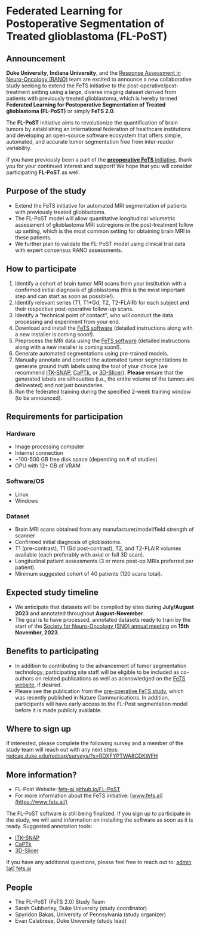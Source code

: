 # Federated Learning for Postoperative Segmentation of Treated glioblastoma (FL-PoST)

## Announcement

**Duke University**, **Indiana University**, and the [Response Assessment in Neuro-Oncology (RANO)](https://doi.org/10.1093/nop/npv037) team are excited to announce a new collaborative study seeking to extend the FeTS initiative to the post-operative/post-treatment setting using a large, diverse imaging dataset derived from patients with previously treated glioblastoma, which is hereby termed **Federated Learning for Postoperative Segmentation of Treated glioblastoma (FL-PoST)** or simply **FeTS 2.0**. 

The **FL-PoST** initiative aims to revolutionize the quantification of brain tumors by establishing an international federation of healthcare institutions and developing an open-source software ecosystem that offers simple, automated, and accurate tumor segmentation free from inter-reader variability.

If you have previously been a part of the [**preoperative FeTS** initiative](https://www.nature.com/articles/s41467-022-33407-5), thank you for your continued interest and support! We hope that you will consider participating **FL-PoST** as well.

## Purpose of the study

- Extend the FeTS initiative for automated MRI segmentation of patients with previously treated glioblastoma. 
- The FL-PoST model will allow quantitative longitudinal volumetric assessment of glioblastoma MRI subregions in the post-treatment follow up setting, which is the most common setting for obtaining brain MRI in these patients. 
- We further plan to validate the FL-PoST model using clinical trial data with expert consensus RANO assessments.


## How to participate

1.	Identify a cohort of brain tumor MRI scans from your institution with a confirmed initial diagnosis of glioblastoma (this is the most important step and can start as soon as possible!).
2.	Identify relevant series (T1, T1+Gd, T2, T2-FLAIR) for each subject and their respective post-operative follow-up scans.
3.	Identify a "technical point of contact", who will conduct the data processing and experiment from your end.
4.	Download and install the [FeTS software](https://github.com/FeTS-AI/Front-End) (detailed instructions along with a new installer is coming soon!).
5.	Preprocess the MRI data using the [FeTS software](https://github.com/FeTS-AI/Front-End) (detailed instructions along with a new installer is coming soon!).
6.	Generate automated segmentations using pre-trained models.
7.	Manually annotate and correct the automated tumor segmentations to generate ground truth labels using the tool of your choice (we recommend [ITK-SNAP](http://www.itksnap.org/pmwiki/pmwiki.php), [CaPTk](https://www.med.upenn.edu/cbica/captk/), or [3D-Slicer](https://www.slicer.org/)). **Please** ensure that the generated labels are silhouettes (i.e., the entire volume of the tumors are delineated) and not just boundaries.
8.	Run the federated training during the specified 2-week training window (to be announced).


## Requirements for participation

### Hardware
- Image processing computer
- Internet connection
- ~100-500 GB free disk space (depending on # of studies)
- GPU with 12+ GB of VRAM

###	Software/OS
- Linux
- Windows


### Dataset
-	Brain MRI scans obtained from any manufacturer/model/field strength of scanner
-	Confirmed initial diagnosis of glioblastoma.
-	T1 (pre-contrast), T1 (Gd post-contrast), T2, and T2-FLAIR volumes available (each preferably with axial or full 3D scan).
-	Longitudinal patient assessments (3 or more post-op MRIs preferred per patient).
-	Minimum suggested cohort of 40 patients (120 scans total).


## Expected study timeline

- We anticipate that datasets will be compiled by sites during **July/August 2023** and annotated throughout **August-November**. 
- The goal is to have processed, annotated datasets ready to train by the start of the [Society for Neuro-Oncology (SNO) annual meeting](https://sno2023.eventscribe.net/) on **15th November, 2023**.


## Benefits to participating

- In addition to contributing to the advancement of tumor segmentation technology, participating site staff will be eligible to be included as co-authors on related publications as well as acknowledged on the [FeTS website](http://www.fets.ai/), if desired. 
- Please see the publication from the [pre-operative FeTS study](https://www.nature.com/articles/s41467-022-33407-5), which was recently published in Nature Communications. In addition, participants will have early access to the FL-Post segmentation model before it is made publicly available.

## Where to sign up

If interested, please complete the following survey and a member of the study team will reach out with any next steps: [redcap.duke.edu/redcap/surveys/?s=RDXFYPTWA8CDKWFH](https://redcap.duke.edu/redcap/surveys/?s=RDXFYPTWA8CDKWFH)

## More information?

- FL-Post Website: [fets-ai.github.io/FL-PoST](https://fets-ai.github.io/FL-PoST/)
- For more information about the FeTS initiative: [www.fets.ai](https://www.fets.ai/)

The FL-PoST software is still being finalized. If you sign up to participate in the study, we will send information on installing the software as soon as it is ready. Suggested annotation tools:
-	[ITK-SNAP](http://www.itksnap.org/pmwiki/pmwiki.php)
- [CaPTk](https://www.med.upenn.edu/cbica/captk/)
- [3D-Slicer](https://www.slicer.org/)

If you have any additional questions, please feel free to reach out to: [admin [at] fets.ai](mailto:admin@fets.ai)


## People
 
- The FL-PoST (FeTS 2.0) Study Team
- Sarah Cubberley, Duke University (study coordinator)
- Spyridon Bakas, University of Pennsylvania (study organizer)
- Evan Calabrese, Duke University (study lead)

